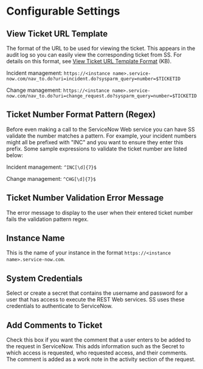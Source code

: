 [title]: # (Configurable Settings)
[tags]: # (ServiceNow)
[priority]: # (30)

# Configurable Settings

## View Ticket URL Template

The format of the URL to be used for viewing the ticket. This appears in the audit log so you can easily view the corresponding ticket from SS. For details on this format, see [View Ticket URL Template Format](https://updates.thycotic.net/links.ashx?ViewTicketUrlExplanation) (KB).

Incident management: `https://<instance name>.service-now.com/nav_to.do?uri=incident.do?sysparm_query=number=$TICKETID`

Change management: `https://<instance name>.service-now.com/nav_to.do?uri=change_request.do?sysparm_query=number=$TICKETID`

## Ticket Number Format Pattern (Regex)

Before even making a call to the ServiceNow Web service you can have SS validate the number matches a pattern. For example, your incident numbers might all be prefixed with "INC" and you want to ensure they enter this prefix. Some sample expressions to validate the ticket number are listed below:

Incident management: `^INC[\d]{7}$`

Change management: `^CHG[\d]{7}$`

## Ticket Number Validation Error Message

The error message to display to the user when their entered ticket number fails the validation pattern regex.

## Instance Name

This is the name of your instance in the format `https://<instance name>.service-now.com`. 

## System Credentials

Select or create a secret that contains the username and password for a user that has access to execute the REST Web services. SS uses these credentials to authenticate to ServiceNow.

## Add Comments to Ticket

Check this box if you want the comment that a user enters to be added to the request in ServiceNow. This adds information such as the Secret to which access is requested, who requested access, and their comments. The comment is added as a work note in the activity section of the request.
